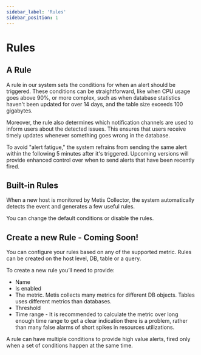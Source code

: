 ```yaml
---
sidebar_label: 'Rules'
sidebar_position: 1
---
```


# Rules

## A Rule

A rule in our system sets the conditions for when an alert should be triggered. These conditions can be straightforward, like when CPU usage goes above 90%, or more complex, such as when database statistics haven't been updated for over 14 days, and the table size exceeds 100 gigabytes.

Moreover, the rule also determines which notification channels are used to inform users about the detected issues. This ensures that users receive timely updates whenever something goes wrong in the database.


To avoid "alert fatigue," the system refrains from sending the same alert within the following 5 minutes after it's triggered. Upcoming versions will provide enhanced control over when to send alerts that have been recently fired.

## Built-in Rules

When a new host is monitored by Metis Collector, the system automatically detects the event and generates a few useful rules. 

You can change the default conditions or disable the rules.

## Create a new Rule  - Coming Soon!

You can configure your rules based on any of the supported metric. Rules can be created on the host level, DB, table or a query. 

To create a new rule you’ll need to provide: 

- Name
- Is enabled
- The metric. Metis collects many metrics for different DB objects. Tables uses different metrics than databases.
- Threshold
- Time range - It is recommended to calculate the metric over long enough time range to get a clear indication there is a problem, rather than many false alarms of short spikes in resources utilizations.

A rule can have multiple conditions to provide high value alerts, fired only when a set of conditions happen at the same time.
